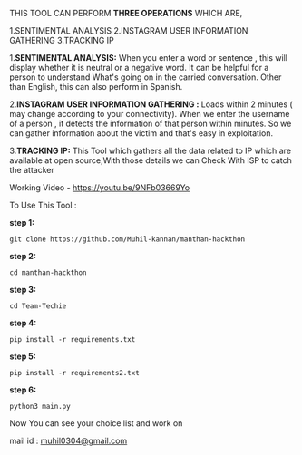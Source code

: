 THIS TOOL CAN PERFORM **THREE OPERATIONS** 
WHICH ARE,

1.SENTIMENTAL ANALYSIS
2.INSTAGRAM USER INFORMATION  GATHERING 
3.TRACKING IP 

1.**SENTIMENTAL ANALYSIS:**
When you enter a word or sentence , this will display whether it is neutral or a negative word. 
It can be helpful for a person to understand What's going on in the carried conversation. 
Other than English, this can also perform in Spanish.

2.**INSTAGRAM USER INFORMATION  GATHERING :**
Loads within 2 minutes ( may change according to your connectivity).
When we enter the username of a person ,  it detects the information of that person within minutes. So we can gather information about the victim and that's easy in exploitation.

3.**TRACKING IP:**
  This Tool which gathers all the data related to IP which
are available at open source,With those details we can Check With ISP
to catch the attacker

Working Video - https://youtu.be/9NFb03669Yo

To Use This Tool :

**step 1:**

	git clone https://github.com/Muhil-kannan/manthan-hackthon
	
**step 2:**

	cd manthan-hackthon
**step 3:**

	cd Team-Techie
**step 4:**

	pip install -r requirements.txt
**step 5:**

	pip install -r requirements2.txt	
**step 6:**

	python3 main.py
	
Now You can see your choice list and work on 

mail id : muhil0304@gmail.com
	
